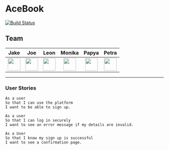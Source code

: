 # AceBook

[![Build Status](https://travis-ci.com/petraartep/acebook-rails-team-squirrel.svg?branch=master)](https://travis-ci.com/petraartep/acebook-rails-team-squirrel)


## Team

| Jake |  Joe | Leon | Monika | Papya | Petra |
| :-----: | :-------:  | :------:  | :------:  | :------:  |:-------: |
|<a href='https://github.com/binaryred01'><img src='https://user-images.githubusercontent.com/23095774/60434119-56192e00-9bfe-11e9-8156-26105b51e0d7.png' width='40'></a>|<a href='https://github.com/josephtownshend'><img src='https://user-images.githubusercontent.com/23095774/60434119-56192e00-9bfe-11e9-8156-26105b51e0d7.png' width='40'></a>|<a href='https://github.com/leonlevitate'><img src='https://user-images.githubusercontent.com/23095774/60434119-56192e00-9bfe-11e9-8156-26105b51e0d7.png' width='40'></a>|<a href='https://github.com/monikakaczan'><img src='https://user-images.githubusercontent.com/23095774/60434119-56192e00-9bfe-11e9-8156-26105b51e0d7.png' width='40'></a>|<a href='https://github.com/Paps32'><img src='https://user-images.githubusercontent.com/23095774/60434119-56192e00-9bfe-11e9-8156-26105b51e0d7.png' width='40'></a>|<a href='https://github.com/petraartep'><img src='https://user-images.githubusercontent.com/23095774/60434119-56192e00-9bfe-11e9-8156-26105b51e0d7.png' width='40'></a>|

---

### User Stories

```
As a user
So that I can use the platform
I want to be able to sign up.
```

```
As a user
So that I can log in securely
I want to see an error message if my details are invalid.
```

```
As a User
So that I know my sign up is successful
I want to see a confirmation page.
```
